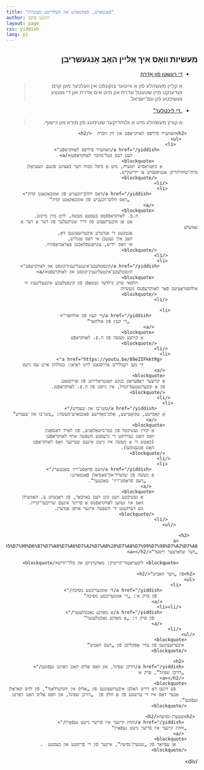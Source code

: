 ```yaml
---
title: "פֿאַנטאַזיע, פֿאַקטאַזיע און העלדישע מעשיות"
author: יהושע פֿוקס 
layout: page 
css: yiddish 
lang: yi
---
```


<div dir='rtl'>
       <h2>מעשׂיות װאָס איך אַלײן האָב אָנגעשריבן</h2>
         <ul>
                <li>
                    <a href="/yiddish/%D7%93%D7%99%20%D7%A8%D7%A2%D7%A9%D7%98%D7%9F%20%D7%A4%D6%BF%D7%95%D7%9F%20%D7%90%D6%B7%D7%93%D7%A8%D7%AA/">
                        די רעשטן פֿון אַדרת </a>
                    <blockquote>
                    אַ קליין מעשׂהלע פֿון אַ ווײַטער צוקונפֿט אין וועלכער
                    מען קוים געדענקט מײַן שטעטל אַדרת
                     און מיט אים אַדרת און די גאַנצע געשיכטע פֿון עם־ישׂראל.
                    </blockquote>
                </li>
                <li>
                        <a href="/yiddish/די ליכטלעך/">
                            „די ליכטלעך“
                        </a>
                        <blockquote>
                          אַ קורץ מעשׂהלע מיט אַ גלותדיקער שטימונג פֿון מורא און כּישוף.
                        </blockquote>
                    </li>
          </ul>


        <h2>האַװערד פֿיליפּס לאַװקראַפֿט און זײַן חבֿרה  </h2>            
          <ul>
            <li>
                  <a href="/yiddish/האַװערד פֿיליפּס לאַװקראַפֿט">
                            װעגן דעם בעל־מחבר לאַװקראַפֿטן</a>
                    <blockquote> 
                 אַ ביאָגראַפֿיש תּמצית, מיט אַ ביסל מכּוח דער באַציִונג פֿונעם זשעניאַלן מרה־שחורהדיקן אַנטיסעמיט צו ייִדישקײט.
                   </blockquote>
               </li>
               <li>
                     <a href="/yiddish/דאָס חלום־זוכעניש פֿון אומבאַקאַנט קדת">
                             „דאָס חלום־זוכעניש פֿון אומבאַקאַנט קדת“
                    </a>
                    <blockquote> 
                          ה.פּ. לאַװקראַפֿפֿטס בעסטע מעשׂה, לױט מײַן מײנונג. 
                            אָט אַן איבערזעצונג פֿון דרײַ שטיקעלעך פֿון דער אָ דער אָ נאָװעלע
                            אַנטקעגן די אַנדערע איבערזעצונגען דאָ,
                            האָב איך געגעבן אי דאָס ענגליש,
                            אי דאָס ייִדיש, צונױפגעֿפֿלאָכטן פּאַראַגראַפֿװײַז.  
                   </blockquote>
               </li>
               <li>
                  <a href="/yiddish/קינסטלעכע־אינטעליגענץ־קונסט און לאַװקרעפֿט">
                            קינסטלעכע־אינטעליגענץ־קונסט און לאַװקרעפֿט</a>
                    <blockquote> 
                          הלמאי טױגן בילדער געשאַפֿן פֿון קינסטלעכע אינטעליגענץ װי אילוסטראַציעס פֿאַר לאַװקרעפֿטס מעשׂיות
                   </blockquote>
               </li>

              <li>
                     <a href="/yiddish/די קעץ פֿון אולתּאַר">
                             „די קעץ פֿון אולתּאַר“
                    </a>
                    <blockquote> 
                        אַ קורצע מעשׂה פֿון ה.פּ. לאַװקראַפֿט
                   </blockquote>
               </li>
              <li>
                 <a href="https://youtu.be/89eZIFkktRg">
                        װי מען רעגולירט אַרױסגאַנג לױט ראַיאָן: כטולהון אַרט עס נישט    
                </a>
                <blockquote>
                אַ קורצער ראַפֿעראַט בנוגע קאָנטראָלירונג פֿון אַרױסגאַנג
                פֿון אַ קובערנעטעס־קנױל, אין גײַסט פֿון ה.פּ. לאַװקראַפֿטן.
                </blockquote>
              </li>
             <li> 
                   <a href="/yiddish/טשו־בו און שעמיש/">
                אַ קאָמישע, עקזאָטישע, אַלט־מאָדישע פֿאַנטאַזיע־מעשׂה: „טשו־בו און שעמיש“   
                   </a>
                <blockquote> 
                    אַ קורץ געשיכטל פֿון כּמו־מיטאָלאָגיע, פֿון לאָרד דאַנסאַנין
                    װאָס האָט געװירקט די גרעסטע השפּעה אױף לאַװקראַפֿטן 
                    (כאָטש די אָ מעשׂה איז נישט אינעם שטײגער װאָס לאַװקראַפֿט 
                    האָט אָנגענומען).
                </blockquote>
              </li>
               <li>
                     <a href="/yiddish/דעם פֿראָסט־ריז׳ טאָכטער/">
                    אַ מעשׂה פֿון שװערד־און־סאַנדאַלן פֿאַנטאַזיע:
                       „דעם פֿראָסט־ריז' טאָכטער“.   
                     </a>
                    <blockquote> 
                        אַ געשיכטע װעגן כּונן דעם באַרבאַר, פֿון ראָבערט ע. האַװערדן
                        װאָס איז געװען לאַװקראַפֿטס אַ פֿרײַנד אינעם שרײַבער־קרײַז.
                        מע דערקענט די השפּעה אײנער אױפֿן אַנדערן.
                    </blockquote>
               </li>
            </ul>
    
       <h2>
           <a href="/yiddish/%D7%93%D7%A2%D7%A8%20%D7%A9%D7%95%D7%95%D7%90%D6%B7%D7%A8%D7%A6%D7%A2%D7%A8%20%D7%A8%D7%99%D7%98%D7%A2%D7%A8/">װעגן „דער שװאַרצער ריטער“</a></h2>
    
           <blockquote> ליטעראַטור־קריטיק: מאָדערניזם און כּלל־ייִדיש</blockquote>

     <h2>פֿון „דער האָביט“</h2>
     <ul>
          <li>
                 <a href="/yiddish/די אומגעריכטע מסיבה/"> 
                   פֿון פּרק א׳: „די אומגעריכטע מסיבה“
                 </a>
          </li><li>
                 <a href="/yiddish/אַ מאָדנע נאַכטלעגער/">
                    פֿון פּרק ז׳: „אַ מאָדנע נאַכטלעגער“
                 </a>
          </li>
     </ul>
        <blockquote> 
         איבערזעצונגען פֿון צװײ אָפּקלײַבן פֿון „דעם האָביט“ 
        </blockquote>

         <h2>
         <a href="/yiddish/דורכן שפּיגל, און װאָס אַליס האָט דאָרטן געפֿונען/">
         „דורכן שפּיגל“, פּרק א׳
         </a></h2>
        <blockquote>
            סע זײַנען דאָ דריט האַלבן איבערזעצונגען פֿון „אַליס אין װוּנדערלאַנד“, פֿון לויִס קאַראָלן
           אָבער דאָס איז די ערשטע פֿון אַ חלק פֿון  „דורכן שפּיגל, און װאָס אַליס האָט דאָרטן געפֿונען“.
        </blockquote>
        
     <h2>שטערן-נסיעה</h2>
         <a href="/yiddish/װוּהין קײנער איז פֿריִער נישט געפֿאָרן/">
        „װוּהין קײנער איז פֿריִער נישט געפֿאָרן“
         </a>
        <blockquote> 
            אַן עפּיזאָד פֿון „שטערן־נסיעה“, אײנער פֿון די פֿריסטע און בעסטע  .
        </blockquote>
 /div>
